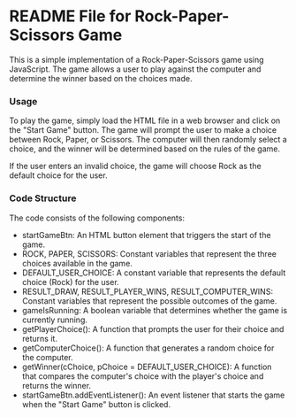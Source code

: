 # README File for Rock-Paper-Scissors Game

This is a simple implementation of a Rock-Paper-Scissors game using JavaScript. The game allows a user to play against the computer and determine the winner based on the choices made.

### Usage

To play the game, simply load the HTML file in a web browser and click on the "Start Game" button. The game will prompt the user to make a choice between Rock, Paper, or Scissors. The computer will then randomly select a choice, and the winner will be determined based on the rules of the game.  

If the user enters an invalid choice, the game will choose Rock as the default choice for the user.  

### Code Structure

The code consists of the following components:

- startGameBtn: An HTML button element that triggers the start of the game.  
- ROCK, PAPER, SCISSORS: Constant variables that represent the three choices available in the game.  
- DEFAULT_USER_CHOICE: A constant variable that represents the default choice (Rock) for the user.  
- RESULT_DRAW, RESULT_PLAYER_WINS, RESULT_COMPUTER_WINS: Constant variables that represent the possible outcomes of the game.  
- gameIsRunning: A boolean variable that determines whether the game is currently running.  
- getPlayerChoice(): A function that prompts the user for their choice and returns it.  
- getComputerChoice(): A function that generates a random choice for the computer.  
- getWinner(cChoice, pChoice = DEFAULT_USER_CHOICE): A function that compares the computer's choice with the player's choice and returns the winner.  
- startGameBtn.addEventListener(): An event listener that starts the game when the "Start Game" button is clicked.  
